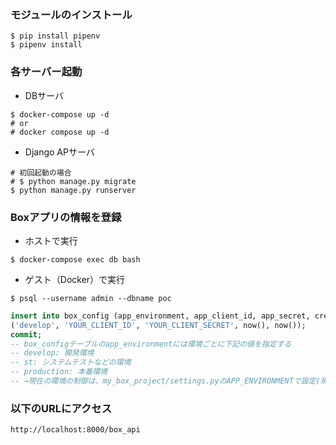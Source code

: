 ### モジュールのインストール

```shell
$ pip install pipenv
$ pipenv install
```

### 各サーバー起動

* DBサーバ

```shell
$ docker-compose up -d
# or
# docker compose up -d
```

* Django APサーバ

```shell
# 初回起動の場合
# $ python manage.py migrate
$ python manage.py runserver
```

### Boxアプリの情報を登録

* ホストで実行

```shell
$ docker-compose exec db bash 
```

* ゲスト（Docker）で実行

```shell
$ psql --username admin --dbname poc
```

```sql
insert into box_config (app_environment, app_client_id, app_secret, create_dt, update_dt) values
('develop', 'YOUR_CLIENT_ID', 'YOUR_CLIENT_SECRET', now(), now());
commit;
-- box_configテーブルのapp_environmentには環境ごとに下記の値を指定する
-- develop: 開発環境
-- st: システムテストなどの環境
-- production: 本番環境
-- →現在の環境の制御は、my_box_project/settings.pyのAPP_ENVIRONMENTで設定(現在はdevelopが設定されている)
```



### 以下のURLにアクセス

```http://localhost:8000/box_api```
